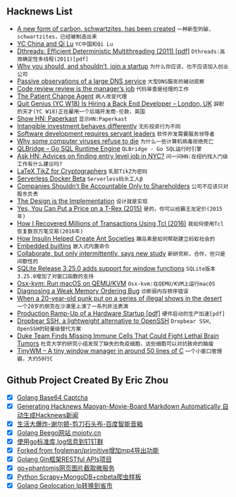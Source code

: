 ## Hacknews List


- [A new form of carbon, schwartzites, has been created](https://www.independent.co.uk/news/science/carbon-new-form-chemistry-schwarzite-zeolite-ztc-graphene-university-california-berkeley-a8490226.html)  `一种新型的碳，schwartzites，已经被制造出来`
- [YC China and Qi Lu](https://blog.ycombinator.com/yc-china-qi-lu/)  `YC中国和Qi Lu`
- [Dthreads: Efficient Deterministic Multithreading (2011) [pdf]](http://people.cs.ksu.edu/~danielwang/Investigation/System_Security/dthreads-sosp11.pdf)  `Dthreads:高效确定性多线程(2011)[pdf]`
- [Why you should, and shouldn’t, join a startup](https://www.atrium.co/blog/work-at-a-startup/)  `为什么你应该，也不应该加入创业公司`
- [Passive observations of a large DNS service](https://blog.apnic.net/2018/08/14/passive-observations-of-a-large-dns-service/)  `大型DNS服务的被动观察`
- [Code review review is the manager’s job](https://hecate.co/blog/code-review-review-is-the-managers-job)  `代码审查是经理的工作`
- [The Patient Change Agent](https://hackernoon.com/the-patient-change-agent-fd8548f04777)  `病人改变代理`
- [Quit  Genius (YC W18) Is Hiring a Back End Developer – London, UK](item?id=17765933)  `辞职的天才(YC W18)正在雇用一个后端开发商-伦敦，英国`
- [Show HN: Paperkast](item?id=17756242)  `显示HN:Paperkast`
- [Intangible investment behaves differently](https://www.gatesnotes.com/Books/Capitalism-Without-Capital)  `无形投资行为不同`
- [Software development requires servant leaders](https://adl.io/essays/why-software-development-requires-servant-leaders/)  `软件开发需要服务领导者`
- [Why some computer viruses refuse to die](https://www.bbc.com/news/technology-44564709)  `为什么一些计算机病毒拒绝死亡`
- [QLBridge – Go SQL Runtime Engine](https://github.com/araddon/qlbridge)  `QLBridge - Go SQL运行时引擎`
- [Ask HN: Advices on finding entry level job in NYC?](item?id=17765343)  `问一问HN:在纽约找入门级工作有什么建议吗?`
- [LaTeX TikZ for Cryptographers](https://www.iacr.org/authors/tikz/)  `乳胶TikZ为密码`
- [Serverless Docker Beta](https://zeit.co/blog/serverless-docker)  `Serverless码头工人β`
- [Companies Shouldn’t Be Accountable Only to Shareholders](https://www.wsj.com/articles/companies-shouldnt-be-accountable-only-to-shareholders-1534287687)  `公司不应该只对股东负责`
- [The Design is the Implementation](https://danshumway.com/blog/design-is-implementation/)  `设计就是实现`
- [Yes, You Can Put a Price on a T-Rex (2015)](https://www.npr.org/2015/10/29/452763153/yes-you-can-put-a-price-on-a-t-rex)  `是的，你可以给霸王龙定价(2015年)`
- [How I Recovered Millions of Transactions Using Tcl (2016)](https://www.activestate.com/blog/2016/08/tcl-big-data-how-i-recovered-millions-transactions-using-tcl)  `我如何使用Tcl恢复数百万笔交易(2016年)`
- [How Insulin Helped Create Ant Societies](https://www.quantamagazine.org/how-insulin-helped-create-ant-societies-20180814/)  `胰岛素是如何帮助建立蚂蚁社会的`
- [Embedded builtins](https://v8project.blogspot.com/2018/08/embedded-builtins.html)  `嵌入式内置命令`
- [Collaborate, but only intermittently, says new study](https://www.sciencedaily.com/releases/2018/08/180813160528.htm)  `新研究称，合作，但只是间歇性的`
- [SQLite Release 3.25.0 adds support for window functions](https://www.sqlite.org/draft/releaselog/current.html)  `SQLite版本3.25.0增加了对窗口函数的支持`
- [Osx-kvm: Run macOS on QEMU/KVM](https://github.com/kholia/OSX-KVM)  `Osx-kvm:在QEMU/KVM上运行macOS`
- [Diagnosing a Weak Memory Ordering Bug](https://robert.ocallahan.org/2018/08/for-first-time-in-my-life-i-tracked.html)  `诊断弱内存排序错误`
- [When a 20-year-old punk put on a series of illegal shows in the desert](https://www.huckmag.com/?p=414909)  `一个20岁的朋克在沙漠里上演了一系列非法表演`
- [Production Ramp-Up of a Hardware Startup [pdf]](https://dspace.mit.edu/bitstream/handle/1721.1/106689/969775787-MIT.pdf?sequence=1)  `硬件启动的生产加速[pdf]`
- [Dropbear SSH, a lightweight alternative to OpenSSH](https://www.librebyte.net/en/network/dropbear-ssh-a-lightweight-alternative-to-openssh/)  `Dropbear SSH, OpenSSH的轻量级替代方案`
- [Duke Team Finds Missing Immune Cells That Could Fight Lethal Brain Tumors](https://corporate.dukehealth.org/news-listing/duke-team-finds-missing-immune-cells-could-fight-lethal-brain-tumors)  `杜克大学的研究小组发现了缺失的免疫细胞，这些细胞可以对抗致命的脑瘤`
- [TinyWM – A tiny window manager in around 50 lines of C](http://incise.org/tinywm.html)  `一个小窗口管理器，大约50行C`

## Github Project Created By Eric Zhou

- [x] [Golang Base64 Captcha](https://github.com/mojocn/base64Captcha)
- [x] [Generating Hacknews Maoyan-Movie-Board Markdown Automatically 自动生成Hacknews新闻](https://github.com/dejavuzhou/md-genie)
- [x] [生活大爆炸-谢尔顿-剪刀石头布-百度智能音箱](https://github.com/mojocn/dueros-bang-game)
- [x] [Golang Beego网站 mojotv.cn](https://github.com/mojocn/www.mojotv.cn)
- [x] [使用go标准库,log信息到钉钉群](https://github.com/mojocn/dooger)
- [x] [Forked from fogleman/primitive增加mp4导出功能](https://github.com/mojocn/primitive)
- [x] [Golang Gin框架RESTful APIs项目](https://github.com/JJJJJJJerk/ezier-golang-web-api-framework)
- [x] [go+phantomjs网页图片截取微服务](https://github.com/mojocn/screen_shot)
- [x] [Python Scrapy+MongoDB+cnbeta爬虫样板](https://github.com/mojocn/scrapy_mongodb_boilerplate_cnbeta)
- [x] [Golang Geolocation Ip转换到省市](https://github.com/mojocn/ip2location)